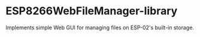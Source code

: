 # ESP8266WebFileManager-library
Implements simple Web GUI for managing files on ESP-02's built-in storage.
